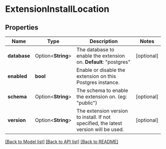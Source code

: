 # ExtensionInstallLocation

## Properties

Name | Type | Description | Notes
------------ | ------------- | ------------- | -------------
**database** | Option<**String**> | The database to enable the extension on.  **Default**: \"postgres\" | [optional]
**enabled** | **bool** | Enable or disable the extension on this Postgres instance. | 
**schema** | Option<**String**> | The schema to enable the extension on. (eg: \"public\") | [optional]
**version** | Option<**String**> | The extension version to install. If not specified, the latest version will be used. | [optional]

[[Back to Model list]](../README.md#documentation-for-models) [[Back to API list]](../README.md#documentation-for-api-endpoints) [[Back to README]](../README.md)


